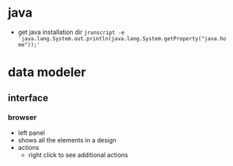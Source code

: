 # java
 -  get java installation dir `jrunscript -e 'java.lang.System.out.println(java.lang.System.getProperty("java.home"));'`

# data modeler
## interface
### browser
  - left panel
  - shows all the elements in a design
  - actions
    - right click to see additional actions